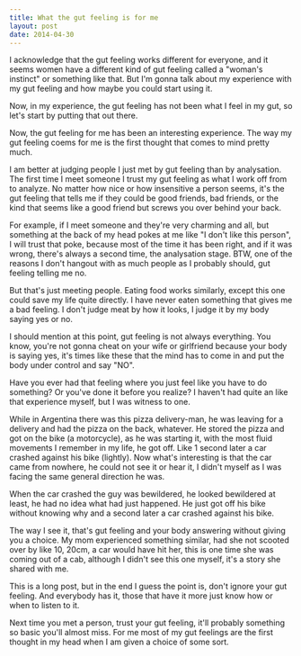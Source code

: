 ```yaml
---
title: What the gut feeling is for me
layout: post
date: 2014-04-30
---
```


I acknowledge that the gut feeling works different for everyone, and it seems
women have a different kind of gut feeling called a "woman's instinct" or
something like that. But I'm gonna talk about my experience with my gut feeling
and how maybe you could start using it.

Now, in my experience, the gut feeling has not been what I feel in my gut, so
let's start by putting that out there.

Now, the gut feeling for me has been an interesting experience. The way my gut
feeling coems for me is the first thought that comes to mind pretty much.

I am better at judging people I just met by gut feeling than by analysation. The
first time I meet someone I trust my gut feeling as what I work off from to
analyze. No matter how nice or how insensitive a person seems, it's the gut
feeling that tells me if they could be good friends, bad friends, or the kind
that seems like a good friend but screws you over behind your back.

For example, if I meet someone and they're very charming and all, but something
at the back of my head pokes at me like "I don't like this person", I will trust
that poke, because most of the time it has been right, and if it was wrong,
there's always a second time, the analysation stage. BTW, one of the reasons
I don't hangout with as much people as I probably should, gut feeling telling me
no.

But that's just meeting people. Eating food works similarly, except this one
could save my life quite directly. I have never eaten something that gives me
a bad feeling. I don't judge meat by how it looks, I judge it by my body saying
yes or no.

I should mention at this point, gut feeling is not always everything. You know,
you're not gonna cheat on your wife or girlfriend because your body is saying
yes, it's times like these that the mind has to come in and put the body under
control and say "NO".

Have you ever had that feeling where you just feel like you have to do
something? Or you've done it before you realize? I haven't had quite an like
that experience myself, but I was witness to one.

While in Argentina there was this pizza delivery-man, he was leaving for
a delivery and had the pizza on the back, whatever. He stored the pizza and got
on the bike (a motorcycle), as he was starting it, with the most fluid movements
I remember in my life, he got off. Like 1 second later a car crashed against his
bike (lightly). Now what's interesting is that the car came from nowhere, he
could not see it or hear it, I didn't myself as I was facing the same general
direction he was.

When the car crashed the guy was bewildered, he looked bewildered at least, he
had no idea what had just happened. He just got off his bike without knowing why
and a second later a car crashed against his bike.

The way I see it, that's gut feeling and your body answering without giving you
a choice. My mom experienced something similar, had she not scooted over by like
10, 20cm, a car would have hit her, this is one time she was coming out of
a cab, although I didn't see this one myself, it's a story she shared with me.

This is a long post, but in the end I guess the point is, don't ignore your gut
feeling. And everybody has it, those that have it more just know how or when to
listen to it.

Next time you met a person, trust your gut feeling, it'll probably something so
basic you'll almost miss. For me most of my gut feelings are the first thought
in my head when I am given a choice of some sort.
